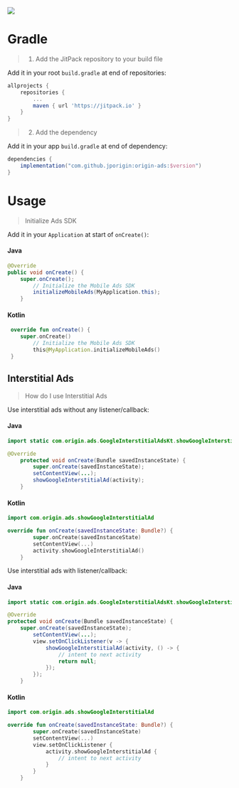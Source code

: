 [![](https://jitpack.io/v/jporigin/origin-ads.svg)](https://jitpack.io/#jporigin/origin-ads)
# Gradle

> 1. Add the JitPack repository to your build file

Add it in your root `build.gradle` at end of repositories:<br/>
```groovy
allprojects {
	repositories {
		...
 		maven { url 'https://jitpack.io' }
	}
}
```

> 2. Add the dependency

Add it in your app `build.gradle` at end of dependency:<br/>
```groovy
dependencies {
	implementation("com.github.jporigin:origin-ads:$version")
}
```


# Usage

> Initialize Ads SDK

Add it in your `Application` at start of `onCreate()`:<br/>
#### Java
```java
@Override
public void onCreate() {
	super.onCreate();
        // Initialize the Mobile Ads SDK
        initializeMobileAds(MyApplication.this);
    }
```
#### Kotlin
```kotlin
 override fun onCreate() {
	super.onCreate()
        // Initialize the Mobile Ads SDK
        this@MyApplication.initializeMobileAds()
 }
```
## Interstitial Ads
> How do I use Interstitial Ads

Use interstitial ads without any listener/callback:<br/>
#### Java
```java
import static com.origin.ads.GoogleInterstitialAdsKt.showGoogleInterstitialAd;

@Override
    protected void onCreate(Bundle savedInstanceState) {
        super.onCreate(savedInstanceState);
        setContentView(...);
        showGoogleInterstitialAd(activity);
    }
```
#### Kotlin
```kotlin
import com.origin.ads.showGoogleInterstitialAd

override fun onCreate(savedInstanceState: Bundle?) {
        super.onCreate(savedInstanceState)
        setContentView(...)
        activity.showGoogleInterstitialAd()
    }
```

Use interstitial ads with listener/callback:<br/>
#### Java
```java
import static com.origin.ads.GoogleInterstitialAdsKt.showGoogleInterstitialAd;

@Override
protected void onCreate(Bundle savedInstanceState) {
	super.onCreate(savedInstanceState);
        setContentView(...);
        view.setOnClickListener(v -> {
            showGoogleInterstitialAd(activity, () -> {
                // intent to next activity
                return null;
            });
        });
    }
```
#### Kotlin
```kotlin
import com.origin.ads.showGoogleInterstitialAd

override fun onCreate(savedInstanceState: Bundle?) {
        super.onCreate(savedInstanceState)
        setContentView(...)
        view.setOnClickListener {
            activity.showGoogleInterstitialAd {
                // intent to next activity
            }
        }
    }
```
